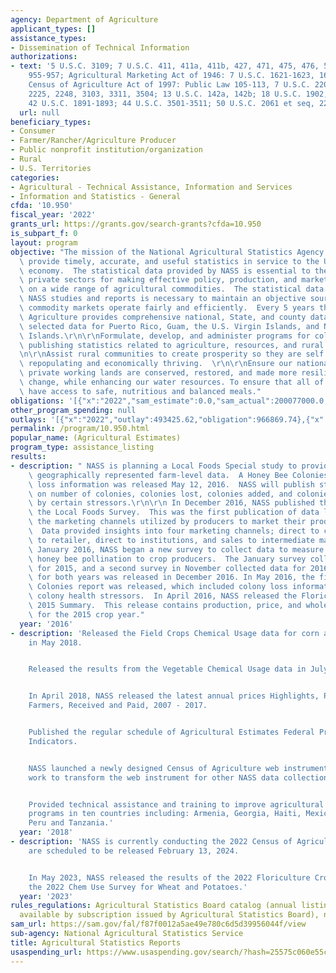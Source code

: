 ```yaml
---
agency: Department of Agriculture
applicant_types: []
assistance_types:
- Dissemination of Technical Information
authorizations:
- text: '5 U.S.C. 3109; 7 U.S.C. 411, 411a, 411b, 427, 471, 475, 476, 501, 951, 953,
    955-957; Agricultural Marketing Act of 1946: 7 U.S.C. 1621-1623, 1623a, 1624-1627;
    Census of Agriculture Act of 1997: Public Law 105-113, 7 U.S.C. 2201, 2202, 2204g,
    2225, 2248, 3103, 3311, 3504; 13 U.S.C. 142a, 142b; 18 U.S.C. 1902, 1905, 2072;
    42 U.S.C. 1891-1893; 44 U.S.C. 3501-3511; 50 U.S.C. 2061 et seq, 2251 et seq.'
  url: null
beneficiary_types:
- Consumer
- Farmer/Rancher/Agriculture Producer
- Public nonprofit institution/organization
- Rural
- U.S. Territories
categories:
- Agricultural - Technical Assistance, Information and Services
- Information and Statistics - General
cfda: '10.950'
fiscal_year: '2022'
grants_url: https://grants.gov/search-grants?cfda=10.950
is_subpart_f: 0
layout: program
objective: "The mission of the National Agricultural Statistics Agency (NASS) is to\
  \ provide timely, accurate, and useful statistics in service to the U.S. agriculture\
  \ economy.  The statistical data provided by NASS is essential to the public and\
  \ private sectors for making effective policy, production, and marketing decisions\
  \ on a wide range of agricultural commodities.  The statistical data provided in\
  \ NASS studies and reports is necessary to maintain an objective source to ensure\
  \ commodity markets operate fairly and efficiently.  Every 5 years the Census of\
  \ Agriculture provides comprehensive national, State, and county data as well as\
  \ selected data for Puerto Rico, Guam, the U.S. Virgin Islands, and Northern Mariana\
  \ Islands.\r\n\r\nFormulate, develop, and administer programs for collecting and\
  \ publishing statistics related to agriculture, resources, and rural communities.\r\
  \n\r\nAssist rural communities to create prosperity so they are self sustaining,\
  \ repopulating and economically thriving.  \r\n\r\nEnsure our national forests and\
  \ private working lands are conserved, restored, and made more resilient to climate\
  \ change, while enhancing our water resources. To ensure that all of America's children\
  \ have access to safe, nutritious and balanced meals."
obligations: '[{"x":"2022","sam_estimate":0.0,"sam_actual":200077000.0,"usa_spending_actual":2904958.62},{"x":"2023","sam_estimate":211076000.0,"sam_actual":0.0,"usa_spending_actual":3941559.88},{"x":"2024","sam_estimate":241119000.0,"sam_actual":0.0,"usa_spending_actual":1462362.84}]'
other_program_spending: null
outlays: '[{"x":"2022","outlay":493425.62,"obligation":966869.74},{"x":"2023","outlay":628616.92,"obligation":1287581.36},{"x":"2024","outlay":225290.99,"obligation":869371.35}]'
permalink: /program/10.950.html
popular_name: (Agricultural Estimates)
program_type: assistance_listing
results:
- description: " NASS is planning a Local Foods Special study to provide comprehensive\
    \ geographically represented farm-level data.  A Honey Bee Colonies report containing\
    \ loss information was released May 12, 2016.  NASS will publish state-level estimates\
    \ on number of colonies, colonies lost, colonies added, and colonies affected\
    \ by certain stressors.\r\n\r\n In December 2016, NASS published the results from\
    \ the Local Foods Survey.  This was the first publication of data looking into\
    \ the marketing channels utilized by producers to market their products locally.\
    \  Data provided insights into four marketing channels; direct to customer, direct\
    \ to retailer, direct to institutions, and sales to intermediate markets.  In\
    \ January 2016, NASS began a new survey to collect data to measure the cost of\
    \ honey bee pollination to crop producers.  The January survey collected data\
    \ for 2015, and a second survey in November collected data for 2016.  A publication\
    \ for both years was released in December 2016. In May 2016, the first Honey Bee\
    \ Colonies report was released, which included colony loss information along with\
    \ colony health stressors.  In April 2016, NASS released the Floriculture Crops,\
    \ 2015 Summary.  This release contains production, price, and whole value information\
    \ for the 2015 crop year."
  year: '2016'
- description: 'Released the Field Crops Chemical Usage data for corn and potatoes
    in May 2018.


    Released the results from the Vegetable Chemical Usage data in July 2018.


    In April 2018, NASS released the latest annual prices Highlights, Prices U.S.
    Farmers, Received and Paid, 2007 - 2017.


    Published the regular schedule of Agricultural Estimates Federal Principle Economic
    Indicators.


    NASS launched a newly designed Census of Agriculture web instrument and also began
    work to transform the web instrument for other NASS data collections.


    Provided technical assistance and training to improve agricultural statistics
    programs in ten countries including: Armenia, Georgia, Haiti, Mexico, Panama,
    Peru and Tanzania.'
  year: '2018'
- description: 'NASS is currently conducting the 2022 Census of Agriculture.  Results
    are scheduled to be released February 13, 2024.


    In May 2023, NASS released the results of the 2022 Floriculture Crops survey,
    the 2022 Chem Use Survey for Wheat and Potatoes.'
  year: '2023'
rules_regulations: Agricultural Statistics Board catalog (annual listing of reports
  available by subscription issued by Agricultural Statistics Board), no charge.
sam_url: https://sam.gov/fal/f87f0012a5ae49e780c6d5d39956044f/view
sub-agency: National Agricultural Statistics Service
title: Agricultural Statistics Reports
usaspending_url: https://www.usaspending.gov/search/?hash=25575c060e55c1445600b5a895283d1c
---
```

